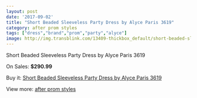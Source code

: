 ```yaml
---
layout: post
date: '2017-09-02'
title: "Short Beaded Sleeveless Party Dress by Alyce Paris 3619"
category: after prom styles
tags: ["dress","brand","prom","party","alyce"]
image: http://img.transblink.com/13409-thickbox_default/short-beaded-sleeveless-party-dress-by-alyce-paris-3619.jpg
---
```

Short Beaded Sleeveless Party Dress by Alyce Paris 3619

On Sales: **$290.99**
<a href="https://www.transblink.com/en/after-prom-styles/4300-short-beaded-sleeveless-party-dress-by-alyce-paris-3619.html"><amp-img layout="responsive" width="600" height="600" src="//img.transblink.com/13409-thickbox_default/short-beaded-sleeveless-party-dress-by-alyce-paris-3619.jpg" alt="Short Beaded Sleeveless Party Dress by Alyce Paris 3619 0" /></a>
<a href="https://www.transblink.com/en/after-prom-styles/4300-short-beaded-sleeveless-party-dress-by-alyce-paris-3619.html"><amp-img layout="responsive" width="600" height="600" src="//img.transblink.com/13411-thickbox_default/short-beaded-sleeveless-party-dress-by-alyce-paris-3619.jpg" alt="Short Beaded Sleeveless Party Dress by Alyce Paris 3619 1" /></a>
<a href="https://www.transblink.com/en/after-prom-styles/4300-short-beaded-sleeveless-party-dress-by-alyce-paris-3619.html"><amp-img layout="responsive" width="600" height="600" src="//img.transblink.com/13410-thickbox_default/short-beaded-sleeveless-party-dress-by-alyce-paris-3619.jpg" alt="Short Beaded Sleeveless Party Dress by Alyce Paris 3619 2" /></a>

Buy it: [Short Beaded Sleeveless Party Dress by Alyce Paris 3619](https://www.transblink.com/en/after-prom-styles/4300-short-beaded-sleeveless-party-dress-by-alyce-paris-3619.html "Short Beaded Sleeveless Party Dress by Alyce Paris 3619")

View more: [after prom styles](https://www.transblink.com/en/55-after-prom-styles "after prom styles")